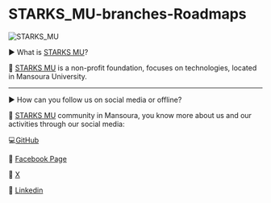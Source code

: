 # STARKS_MU-branches-Roadmaps


![STARKS_MU](https://github.com/Starks-MU/STARKS_MU-branches-Roadmaps/assets/174416692/595fc777-70f5-4e22-92d6-82026404ea24)

 ▶ What is [STARKS MU](https://web.facebook.com/Starksmu "STARKS MU")?

📌 [STARKS MU](https://web.facebook.com/Starksmu "STARKS MU") is a non-profit foundation, focuses on technologies, located in Mansoura University.

---

▶ How can you follow us on social media or offline?

📌 [STARKS MU](https://web.facebook.com/Starksmu "STARKS MU") community in Mansoura, you know more about us and our activities through our social media:

💻[GitHub](https://github.com/Starks-MU "Web site")

📱 [Facebook Page](https://web.facebook.com/Starksmu "Facebook Page")

📱 [X](https://x.com/StarksMu27821 "X")

📱 [Linkedin](https://www.linkedin.com/company/starks-mu/ "Linkedin")

